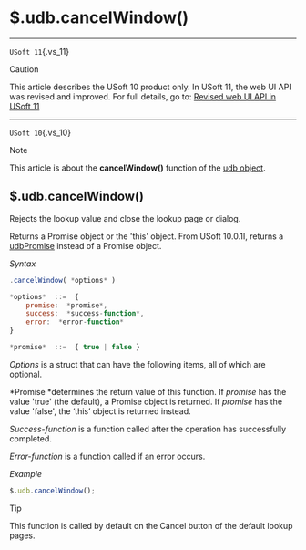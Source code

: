# $.udb.cancelWindow()



----

`USoft 11`{.vs_11}

> [!CAUTION]
> This article describes the USoft 10 product only.
> In USoft 11, the web UI API was revised and improved. For full details, go to:
> [Revised web UI API in USoft 11](/docs/Web%20and%20app%20UIs/UDB%20udb/Revised%20web%20UI%20API%20in%20USoft%2011.md)

----

`USoft 10`{.vs_10}

> [!NOTE]
> This article is about the **cancelWindow()** function of the [udb object](/docs/Web%20and%20app%20UIs/UDB%20udb).

## **$.udb.cancelWindow()**

Rejects the lookup value and close the lookup page or dialog.

Returns a Promise object or the 'this' object. From USoft 10.0.1I, returns a [udbPromise](/docs/Web%20and%20app%20UIs/JavaScript/Promises%20for%20asynchronous%20Javascript.md) instead of a Promise object.

*Syntax*

```js
.cancelWindow( *options* )

*options*  ::=  {
    promise:  *promise*,
    success:  *success-function*,
    error:  *error-function*
}

*promise*  ::=  { true | false }
```

*Options* is a struct that can have the following items, all of which are optional.

*Promise *determines the return value of this function. If *promise* has the value 'true' (the default), a Promise object is returned. If *promise* has the value 'false', the ‘this’ object is returned instead.

*Success-function* is a function called after the operation has successfully completed.

*Error-function* is a function called if an error occurs.

*Example*

```js
$.udb.cancelWindow();
```

> [!TIP]
> This function is called by default on the Cancel button of the default lookup pages.